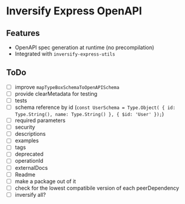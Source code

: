 # Inversify Express OpenAPI

## Features

- OpenAPI spec generation at runtime (no precompilation)
- Integrated with `inversify-express-utils`

## ToDo

- [ ] improve `mapTypeBoxSchemaToOpenAPISchema`
- [ ] provide clearMetadata for testing
- [ ] tests
- [ ] schema reference by id (`const UserSchema = Type.Object( { id: Type.String(), name: Type.String() }, { $id: 'User' });`)
- [ ] required parameters
- [ ] security
- [ ] descriptions
- [ ] examples
- [ ] tags
- [ ] deprecated
- [ ] operationId
- [ ] externalDocs
- [ ] Readme
- [ ] make a package out of it
- [ ] check for the lowest compatibile version of each peerDependency
- [ ] inversify all?
